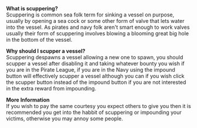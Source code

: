 ---
---
**What is scuppering?**  
Scuppering is common sea folk term for sinking a vessel on purpose, usually by opening a sea cock or some other form of valve that lets water into the vessel. As pirates and navy folk aren't smart enough to work valves usually their form of scuppering involves blowing a blooming great big hole in the bottom of the vessel.

**Why should I scupper a vessel?**  
Scuppering despawns a vessel allowing a new one to spawn, you should scupper a vessel after disabling it and taking whatever bounty you wish if you are in the Pirate League, if you are in the Navy using the impound button will effectively scupper a vessel although you can if you wish click the scupper button instead of the impound button if you are not interested in the extra reward from impounding.

**More Information**  
If you wish to pay the same courtesy you expect others to give you then it is recommended you get into the habbit of scuppering or impounding your victims, otherwise you may annoy some people.